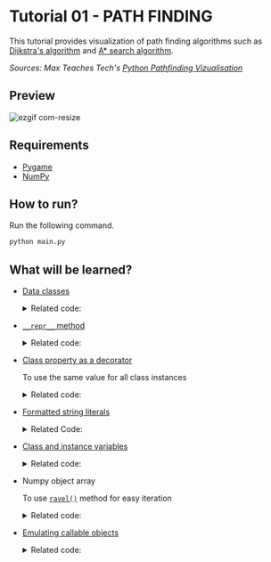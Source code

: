 # Tutorial 01 - PATH FINDING

This tutorial provides visualization of path finding algorithms such as [Dijkstra's algorithm](https://en.wikipedia.org/wiki/Dijkstra%27s_algorithm) and [A\* search algorithm](https://en.wikipedia.org/wiki/A*_search_algorithm).

*Sources: Max Teaches Tech's [Python Pathfinding Vizualisation](https://www.youtube.com/watch?v=QNpUN8gBeLY&t=844s)*

## Preview

![ezgif com-resize](https://github.com/seong-hun/python-tutorials/assets/9782545/c1d4746c-6ceb-4b2e-9802-1f3cbc9a99a9)


## Requirements

- [Pygame](https://www.pygame.org/news)
- [NumPy](https://numpy.org)

## How to run?

Run the following command.

```bash
python main.py
```

## What will be learned?

- [Data classes](https://docs.python.org/3/library/dataclasses.html)
  <details>
    <summary>Related code:</summary>
    https://github.com/seong-hun/python-tutorials/blob/3b8a6b7c1a433ce781308894812db1062123efe4/tutorial-01/main.py#L7-L14
  </details>
- [`__repr__` method](https://docs.python.org/3/reference/datamodel.html#object.__repr__)
  <details>
    <summary>Related code:</summary>
    https://github.com/seong-hun/python-tutorials/blob/33da9f2b0b4a2110206f109920e995e01fe4383c/tutorial-01/main.py#L36-L37
  </details>
- [Class property as a decorator](https://docs.python.org/3/library/functions.html#property)
  
  To use the same value for all class instances
  <details>
    <summary>Related code:</summary>
    https://github.com/seong-hun/python-tutorials/blob/33da9f2b0b4a2110206f109920e995e01fe4383c/tutorial-01/main.py#L39-L44
  </details>
- [Formatted string literals](https://docs.python.org/3/tutorial/inputoutput.html#formatted-string-literals)
  <details>
    <summary>Related Code:</summary>
    https://github.com/seong-hun/python-tutorials/blob/33da9f2b0b4a2110206f109920e995e01fe4383c/tutorial-01/main.py#L46-L48
  </details>
- [Class and instance variables](https://docs.python.org/3/tutorial/classes.html#class-and-instance-variables)
  <details>
    <summary>Related code:</summary>
    https://github.com/seong-hun/python-tutorials/blob/33da9f2b0b4a2110206f109920e995e01fe4383c/tutorial-01/main.py#L72-L73
  </details>
- Numpy object array

  To use [`ravel()`](https://numpy.org/doc/stable/reference/generated/numpy.ravel.html) method for easy iteration
  <details>
    <summary>Related code:</summary>
    https://github.com/seong-hun/python-tutorials/blob/33da9f2b0b4a2110206f109920e995e01fe4383c/tutorial-01/main.py#L76
  </details>
- [Emulating callable objects](https://docs.python.org/3/reference/datamodel.html#object.__call__)
  <details>
    <summary>Related code:</summary>
    https://github.com/seong-hun/python-tutorials/blob/33da9f2b0b4a2110206f109920e995e01fe4383c/tutorial-01/main.py#L114-L117
  </details>
